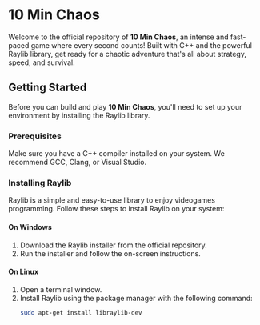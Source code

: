 # 10 Min Chaos

Welcome to the official repository of **10 Min Chaos**, an intense and fast-paced game where every second counts! Built with C++ and the powerful Raylib library, get ready for a chaotic adventure that's all about strategy, speed, and survival.

## Getting Started

Before you can build and play **10 Min Chaos**, you'll need to set up your environment by installing the Raylib library.

### Prerequisites

Make sure you have a C++ compiler installed on your system. We recommend GCC, Clang, or Visual Studio.

### Installing Raylib

Raylib is a simple and easy-to-use library to enjoy videogames programming. Follow these steps to install Raylib on your system:

#### On Windows

1. Download the Raylib installer from the official repository.
2. Run the installer and follow the on-screen instructions.

#### On Linux

1. Open a terminal window.
2. Install Raylib using the package manager with the following command:
   ```bash
   sudo apt-get install libraylib-dev
